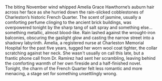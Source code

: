 The biting November wind whipped Amelia Grace Hawthorne’s auburn hair across her face as she hurried down the rain-slicked cobblestones of Charleston’s historic French Quarter.  The scent of jasmine, usually a comforting perfume clinging to the ancient brick buildings, was overpowered tonight by the sharp tang of salt spray and something else… something metallic, almost blood-like. Rain lashed against the wrought-iron balconies, obscuring the gaslight glow and casting the narrow street into a shadowy labyrinth.  Amelia, a registered nurse at Charleston Memorial Hospital for the past five years, tugged her worn wool coat tighter, the collar scratching against her neck.  She wasn't usually on call this late, but a frantic phone call from Dr. Ramirez had sent her scrambling, leaving behind the comforting warmth of her own fireside and a half-finished novel.  Tonight, the charm of the French Quarter felt less romantic and more menacing, a stage set for something unsettlingly wrong.
